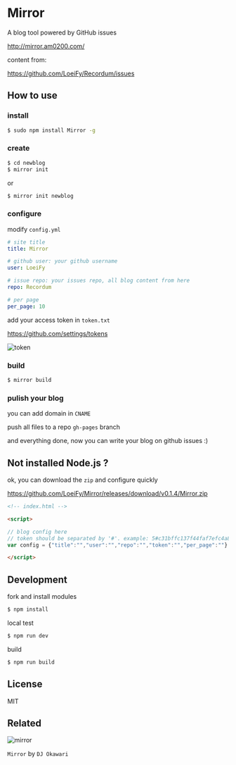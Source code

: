 # Mirror

A blog tool powered by GitHub issues 

http://mirror.am0200.com/

content from:

https://github.com/LoeiFy/Recordum/issues

## How to use

### install

```bash
$ sudo npm install Mirror -g
```

### create

```bash
$ cd newblog
$ mirror init 
```

or 

```bash
$ mirror init newblog
```

### configure

modify `config.yml`

```yml
# site title
title: Mirror

# github user: your github username
user: LoeiFy

# issue repo: your issues repo, all blog content from here 
repo: Recordum

# per page
per_page: 10
```

add your access token in `token.txt`

https://github.com/settings/tokens

![token](https://cloud.githubusercontent.com/assets/2193211/20244206/d4d72a80-a9b2-11e6-9c0d-bb557cab90ec.png)

### build

```bash
$ mirror build
```

### pulish your blog

you can add domain in `CNAME`

push all files to a repo `gh-pages` branch

and everything done, now you can write your blog on github issues :) 

## Not installed Node.js ?

ok, you can download the `zip` and configure quickly 

https://github.com/LoeiFy/Mirror/releases/download/v0.1.4/Mirror.zip

```html
<!-- index.html -->

<script>

// blog config here
// token should be separated by '#'. example: 5#c31bffc137f44faf7efc4a84da827g7ca2cfeaa
var config = {"title":"","user":"","repo":"","token":"","per_page":""}

</script>
```

## Development

fork and install modules

```bash
$ npm install
```

local test

```bash
$ npm run dev
```

build

```bash
$ npm run build
```

## License

MIT

## Related

![mirror](https://cloud.githubusercontent.com/assets/2193211/12321915/c66d8b12-baeb-11e5-9612-b188f5272e3b.jpg)

`Mirror` by `DJ Okawari`
